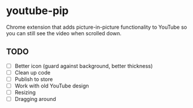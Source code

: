 # youtube-pip

Chrome extension that adds picture-in-picture functionality to YouTube so you can still see the video when scrolled down.

## TODO

- [ ] Better icon (guard against background, better thickness)
- [ ] Clean up code
- [ ] Publish to store
- [ ] Work with old YouTube design
- [ ] Resizing
- [ ] Dragging around
